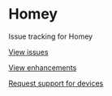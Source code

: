 # Homey
Issue tracking for Homey

[View issues](https://github.com/athombv/homey/issues?utf8=%E2%9C%93&q=is%3Aopen+is%3Aissue+-label%3Aenhancement+)

[View enhancements](https://github.com/athombv/homey/issues?utf8=%E2%9C%93&q=is%3Aopen+is%3Aissue+label%3Aenhancement+)

[Request support for devices](https://go.athom.com/request-device-support)
